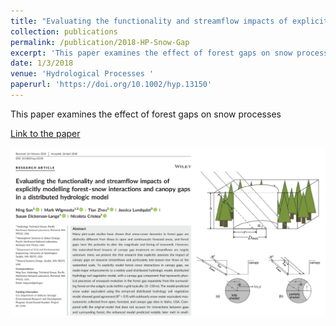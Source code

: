 ```yaml
---
title: "Evaluating the functionality and streamflow impacts of explicitly modeling forest snow interactions and canopy gaps in a distributed hydrologic model"
collection: publications
permalink: /publication/2018-HP-Snow-Gap
excerpt: 'This paper examines the effect of forest gaps on snow processes'
date: 1/3/2018
venue: 'Hydrological Processes '
paperurl: 'https://doi.org/10.1002/hyp.13150'
---
```

This paper examines the effect of forest gaps on snow processes

[Link to the paper](https://doi.org/10.1002/hyp.13150)

![image](../images/papers/2018-HP-Snow-Gap.png)
